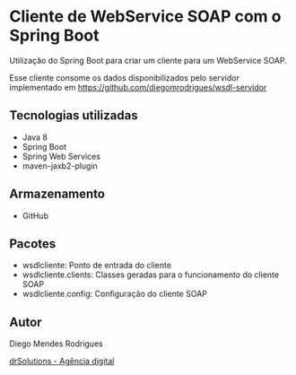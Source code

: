 # Cliente de WebService SOAP com o Spring Boot
Utilização do Spring Boot para criar um cliente para um WebService SOAP.  

Esse cliente consome os dados disponibilizados pelo servidor implementado em https://github.com/diegomrodrigues/wsdl-servidor  
  
  
## Tecnologias utilizadas
* Java 8  
* Spring Boot  
* Spring Web Services 
* maven-jaxb2-plugin  
  
  
## Armazenamento
* GitHub  
  
  
## Pacotes
* wsdlcliente: Ponto de entrada do cliente
* wsdlcliente.clients: Classes geradas para o funcionamento do cliente SOAP
* wsdlcliente.config: Configuração do cliente SOAP
 
  
## Autor
Diego Mendes Rodrigues  
  
[drSolutions - Agência digital](https://www.drsolutions.com.br)